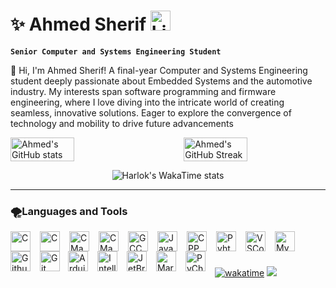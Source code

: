 # ✨ Ahmed Sherif  <a href="https://www.linkedin.com/in/ahmedsherif003"><img width="32px" alt="LinkedIn" title="LinkedIn" src="https://upload.wikimedia.org/wikipedia/commons/c/ca/LinkedIn_logo_initials.png"/></a>
**` Senior Computer and Systems Engineering Student  `**

👋 Hi, I'm Ahmed Sherif! A final-year Computer and Systems Engineering student deeply passionate about Embedded Systems and the automotive industry. My interests span software programming and firmware engineering, where I love diving into the intricate world of creating seamless, innovative solutions. Eager to explore the convergence of technology and mobility to drive future advancements


<div style="display: flex; justify-content: space-between;">
    <img src="https://github-readme-stats.vercel.app/api?username=ahmedSherif-eng&show_icons=true&theme=transparent" alt="Ahmed's GitHub stats" style="width: 45%; height: auto;">
    <img src="https://github-readme-streak-stats.herokuapp.com/?user=ahmedSherif-eng&theme=transparent" alt="Ahmed's GitHub Streak" style="width: 45%; height: auto;">
</div>

<p align="center">
    <img src="https://github-readme-stats.vercel.app/api/wakatime?username=vex&theme=transparent&layout=compact" alt="Harlok's WakaTime stats" height=auto>
</p>

--- 


### 🌪Languages and Tools

<img align="left" alt="C" width="32px" style="padding-right:12px;" src="https://cdn.jsdelivr.net/gh/devicons/devicon@latest/icons/embeddedc/embeddedc-original.svg" />
<img align="left" alt="C" width="32px" style="padding-right:12px;" src="https://cdn.jsdelivr.net/gh/devicons/devicon@latest/icons/raspberrypi/raspberrypi-original.svg" />
<img align="left" alt="CMake" width="32px" style="padding-right:12px;" src="https://cdn.jsdelivr.net/gh/devicons/devicon/icons/cmake/cmake-original.svg"/>
<img  align="left" alt="CMake" width="32px" style="padding-right:12px;" src="https://cdn.jsdelivr.net/gh/devicons/devicon@latest/icons/linux/linux-original.svg" />
<img align="left" alt="GCC" width="32px" style="padding-right:12px;" src="https://cdn.jsdelivr.net/gh/devicons/devicon/icons/gcc/gcc-original.svg"/>
<img align="left" alt="Java" width="32px" style="padding-right:12px;" src="https://cdn.jsdelivr.net/gh/devicons/devicon/icons/java/java-original.svg"/>
<img align="left" alt="CPP" width="32px" style="padding-right:12px;" src="https://cdn.jsdelivr.net/gh/devicons/devicon/icons/cplusplus/cplusplus-original.svg"/>
<img align="left" alt="Pyhton" width="32px" style="padding-right:12px;" src="https://cdn.jsdelivr.net/gh/devicons/devicon/icons/python/python-original.svg"/>
<img align="left" alt="VSCode" width="32px" style="padding-right:12px;" src="https://cdn.jsdelivr.net/gh/devicons/devicon/icons/vscode/vscode-original.svg"/>
<img align="left" alt="MySQL" width="32px" style="padding-right:12px;" src="https://cdn.jsdelivr.net/gh/devicons/devicon/icons/mysql/mysql-original.svg"/>
<img align="left" alt="Github" width="32px" style="padding-right:12px;" src="https://cdn.jsdelivr.net/gh/devicons/devicon/icons/github/github-original.svg"/>
<img align="left" alt="Git" width="32px" style="padding-right:10px;" src="https://cdn.jsdelivr.net/gh/devicons/devicon/icons/git/git-original.svg"/>
<img align="left" alt="Arduino" width="32px" style="padding-right:12px;" src="https://cdn.jsdelivr.net/gh/devicons/devicon/icons/arduino/arduino-original.svg"/>
<img align="left" alt="Intellij" width="32px" style="padding-right:12px;" src="https://cdn.jsdelivr.net/gh/devicons/devicon/icons/intellij/intellij-original.svg"/>
<img align="left" alt="JetBrains" width="32px" style="padding-right:12px;" src="https://cdn.jsdelivr.net/gh/devicons/devicon/icons/jetbrains/jetbrains-original.svg"/>
<img align="left" alt="MarkDown" width="32px" style="padding-right:12px;" src="https://cdn.jsdelivr.net/gh/devicons/devicon/icons/markdown/markdown-original.svg"/>
<img align="left" alt="PyCharm" width="32px" style="padding-right:12px;" src="https://cdn.jsdelivr.net/gh/devicons/devicon/icons/pycharm/pycharm-original.svg"/>  
<br>

#
[![wakatime](https://wakatime.com/badge/user/1573cfda-f106-4c1b-87c2-64cdbd982d7a.svg)](https://wakatime.com/@1573cfda-f106-4c1b-87c2-64cdbd982d7a&style=plastic)
![](https://komarev.com/ghpvc/?username=ahmedSherif-eng&base=1000&style=plastic)   




